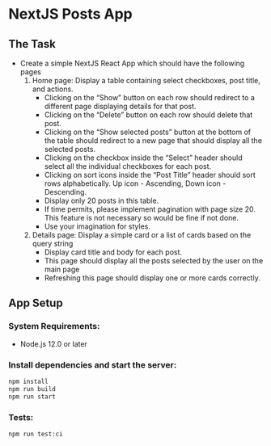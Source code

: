 # NextJS Posts App

## The Task
* Create a simple NextJS React App which should have the following pages
    1. Home page: Display a table containing select checkboxes, post title, and actions.
        - Clicking on the “Show” button on each row should redirect to a different page displaying details for that post.
        - Clicking on the “Delete” button on each row should delete that post.
        - Clicking on the “Show selected posts” button at the bottom of the table should redirect to a new page that should display all the selected posts.
        - Clicking on the checkbox inside the “Select” header should select all the individual checkboxes for each post.
        - Clicking on sort icons inside the “Post Title” header should sort rows alphabetically. Up icon - Ascending, Down icon - Descending.
        - Display only 20 posts in this table.
        - If time permits, please implement pagination with page size 20. This feature is not necessary so would be fine if not done.
        - Use your imagination for styles.
    2. Details page: Display a simple card or a list of cards based on the query string
        - Display card title and body for each post.
        - This page should display all the posts selected by the user on the main page
        - Refreshing this page should display one or more cards correctly.

## App Setup

### System Requirements:

- Node.js 12.0 or later

### Install dependencies and start the server:

```bash
npm install
npm run build
npm run start
```

### Tests:

```bash
npm run test:ci
```

